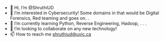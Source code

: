 - 👋 Hi, I’m @ShruthiUD
- 👀 I’m interested in Cybersecurity! Some domains in that would be Digital Forensics, Red teaming and goes on. . 
- 🌱 I’m currently learning Python, Reverse Engineering, Hadoop, . . .
- 💞️ I’m looking to collaborate on any new technology!
- 📫 How to reach me shruthiud@uvic.ca

<!---
ShruthiUD/ShruthiUD is a ✨ special ✨ repository because its `README.md` (this file) appears on your GitHub profile.
You can click the Preview link to take a look at your changes.
--->
